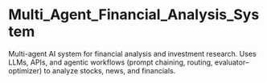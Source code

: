 # Multi_Agent_Financial_Analysis_System
Multi-agent AI system for financial analysis and investment research. Uses LLMs, APIs, and agentic workflows (prompt chaining, routing, evaluator–optimizer) to analyze stocks, news, and financials.
